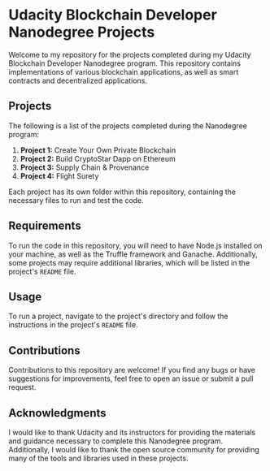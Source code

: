 
# Udacity Blockchain Developer Nanodegree Projects

Welcome to my repository for the projects completed during my Udacity Blockchain Developer Nanodegree program. This repository contains implementations of various blockchain applications, as well as smart contracts and decentralized applications.

## Projects

The following is a list of the projects completed during the Nanodegree program:

1. **Project 1:** Create Your Own Private Blockchain
2. **Project 2:** Build CryptoStar Dapp on Ethereum
3. **Project 3:** Supply Chain & Provenance
4. **Project 4:** Flight Surety

Each project has its own folder within this repository, containing the necessary files to run and test the code.

## Requirements

To run the code in this repository, you will need to have Node.js installed on your machine, as well as the Truffle framework and Ganache. Additionally, some projects may require additional libraries, which will be listed in the project's `README` file.

## Usage

To run a project, navigate to the project's directory and follow the instructions in the project's `README` file.

## Contributions

Contributions to this repository are welcome! If you find any bugs or have suggestions for improvements, feel free to open an issue or submit a pull request.

## Acknowledgments

I would like to thank Udacity and its instructors for providing the materials and guidance necessary to complete this Nanodegree program. Additionally, I would like to thank the open source community for providing many of the tools and libraries used in these projects.
